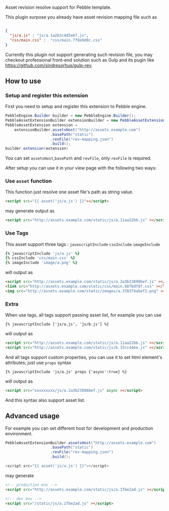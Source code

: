 Asset revision resolve support for Pebble template.

This plugin surpose you already have asset revision mapping file such as

```json

{
  "js/a.js" : "js/a.1a2b3c4d5e6f.js",
  "css/main.css" :  "css/main.7f8e9d0c.css"
}

```
Currently this plugin not support generating such revision file, you may checkout professional front-end solution such as Gulp and its pugin like https://github.com/sindresorhus/gulp-rev.

## How to use

### Setup and register this extension

First you need to setup and register this extension to Pebble engine.

```java
PebbleEngine.Builder builder = new PebbleEngine.Builder();
PebbleAssetExtensionBuilder extensionBuilder = new PebbleAssetExtensionBuilder();
PebbleAssetExtension extension = 
    extensionBuilder.assetsHost("http://assets.example.com")
                    .basePath("static")
                    .revFile("rev-mapping.json")
                    .build();
builder.extension(extension)
```

You can set `assetsHost`,`basePath` and `revFile`, only `revFile` is required.


After setup you can use it in your view page with the following two ways:

### Use `asset` function

This function just resolve one asset file's path as string value.

```html
<script src="{{ asset('js/a.js') }}"></script>
```

may generate output as

```html
<script src="http://assets.example.com/static/js/a.11aa22bb.js" ></script>
```

### Use Tags

This asset support three tags : `javascriptInclude` `cssInclude` `imageInclude`

```ruby
{% javascriptInclude 'js/a.js' %}
{% cssInclude 'css/main.css' %}
{% imageInclude 'image/a.png' %}

```

will output as

```html
<script src="http://assets.example.com/static/js/a.2a3b23898bef.js" ></script>
<link src="http://assets.example.com/static/css/main.687bdf87.css" ></link>
<img src="http://assets.example.com/static/images/a.378374abef2.png" ></img>
```

### Extra

When use tags, all tags support passing asset list, for example you can use

```
{% javascriptInclude ['js/a.js', 'js/b.js'] %}
```

will output as

```html
<script src="http://assets.example.com/static/js/a.11aa22bb.js" ></script>
<script src="http://assets.example.com/static/js/b.33cc44ee.js" ></script>

```


And all tags support custom properties, you can use it to set html element's attributes; just use `props` syntax

```
{% javascriptInclude 'js/a.js' props {'async':true} %}
```

will output as

```html
<script src="xxxxxxxxx/js/a.2a3b23898bef.js" async ></script>
```

And this syntax also support asset list.

## Advanced usage

For example you can set different host for development and production environment.

```java
PebbleAssetExtensionBuilder.assetsHost("http://assets.example.com")
                    .basePath("static")
                    .revFile("rev-mapping.json")
                    .build();

<script src="{{ asset('js/a.js') }}"></script>
```

may generate 

```html
<!-- production env -->
<script src="http://assets.example.com/static/js/a.1fbe2ad.js" ></script>

<!-- dev env -->
<script src="/static/js/a.1fbe2ad.js" ></script>

```

